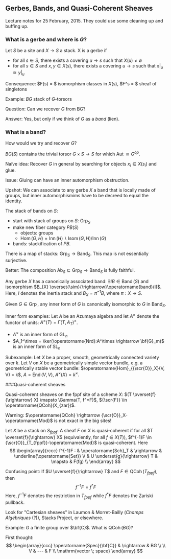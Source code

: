 ## Gerbes, Bands, and Quasi-Coherent Sheaves
<!--
Custom macros can be found in raw file index.md in the src folder.
Some examples are C: "{\\bf{C}}" and Hom: "{\\operatorname{Hom}}"
-->
<!--
Simple commutative diagrams can be made using the AMScd package, but require the command "\require{AMScd}".
For example:
$$
\require{AMScd} \begin{CD}
A @>f>> B \\
@VgVV @VVhV \\
C @>>j> D \\
\end{CD}
$$
-->

Lecture notes for 25 February, 2015.  They could use some cleaning up and buffing up.

### What is a gerbe and where is $G$?

Let $S$ be a site and $X \rightarrow S$ a stack.  X is a gerbe if
- for all $s \in S$, there exists a covering $u \rightarrow s$ such that $X(u) \neq \emptyset$
- for all $s \in S$ and $x, y \in X(s)$, there exists a covering $u \rightarrow s$ such that $x|_{u} \cong y|_{u}$

Consequence: $F(s) = $ isomorphism classes in $X(s)$, $F^s = $ sheaf of singletons

Example: $BG$ stack of $G$-torsors

Question: Can we recover $G$ from BG?

Answer: Yes, but only if we think of $G$ as a *band* (lien).

### What is a band?

How would we try and recover $G$?

$BG(S)$ contains the trivial torsor $G \times S \rightarrow S$ for which $\operatorname{Aut} \cong G^{op}$.

Na&iuml;ve idea: Recover $G$ in general by searching for objects $x_i \in X(s_i)$ and glue.

Issue: Gluing can have an inner automorphism obstruction.

Upshot: We can associate to any gerbe $X$ a band that is locally made of groups, but inner automorphismims have to be decreed to equal the identity.

The stack of bands on $S$:
- start with stack of groups on $S$: $\operatorname{Grp}_S$
- make new fiber category $PB(S)$
  - objects: groups
  - $\operatorname{Hom}(G,H) = \operatorname{Inn}(H)\backslash\operatorname{Isom}(G,H)/\operatorname{Inn}(G)$
- bands: stackification of $PB$.

There is a map of stacks: $\operatorname{Grp}_S \rightarrow \operatorname{Band}_S$.  This map is not essentially surjective.

Better: The composition $\operatorname{Ab}_S \subseteq \operatorname{Grp}_S \rightarrow \operatorname{Band}_S$ is fully faithful.

Any gerbe $X$ has a canonically associated band: $\exists ! B \in \operatorname{Band}(S)$ and isomorphism $B_{X} \overset{\sim}{\rightarrow}\operatorname{band}(I)$.  Here, $I$ denotes the inertia stack and $B_X = \pi^{-1}B$, where $\pi: X \rightarrow S$.

Given $G \in \operatorname{Grp}$, any inner form of $G$ is canonically isomorphic to $G$ in $\operatorname{Band}_S$.

Inner form examples:
Let $A$ be an Azumaya algebra and let $A^\times$ denote the functor of units: $A^{\times}(T) = \Gamma(T, A_T)^{\times}$.
- $A^\times$ is an inner form of $\operatorname{GL}_n$
- $A_1^\times = \ker(\operatorname{Nrd}:A^\times \rightarrow \bf{G}_m)$ is an inner form of $\operatorname{SL}_n$

Subexample: Let $X$ be a proper, smooth, geometrically connected variety over $k$.  Let $V$ on $X$ be a geometrically simple vector bundle, e.g. a geometrically stable vector bundle: 
$\operatorname{Hom}_{{\scr{O}}_X}(V, V) = k$, $A = \operatorname{End}(V,V)$, $A^\times(X) = k^\times$.

###Quasi-coherent sheaves

Quasi-coherent sheaves on the fppf site of a scheme $X$: $(T \overset{f}{\rightarrow} X) \mapsto \Gamma(T, f^*F)$, ${\scr{F}} \in \operatorname{QCoh}(X_{zar})$.

Warning: $\operatorname{QCoh} \rightarrow {\scr{O}}_X-\operatorname{Mod}$ is not exact in the big sites!

Let $X$ be a stack on $S_{fppf}$.  A sheaf $F$ on $X$ is quasi-coherent if for all $T \overset{f}{\rightarrow} X$ (equivalently, for all $f \in X(T)$), $f^{-1}F \in {\scr{O}}_{T_{fppf}}-\operatorname{Mod}$ is quasi-coherent.  Here
$$
\begin{array}{rccc}
f^{-1}F : &  \operatorname{Sch}_T & \rightarrow & \underline{\operatorname{Set}} \\
& U \underset{g}{\rightarrow} T & \mapsto & F(fg) \\
\end{array}
$$

Confusing point: If $U \overset{f}{\rightarrow} T$ and $F \in \operatorname{QCoh}(T_{fppf})$, then 
$$
f^{-1}F = f^{*}F
$$
Here, $f^{-1}F$ denotes the restriction in $T_{fppf}$ while $f^*F$ denotes the Zariski pullback.

Look for "Cartesian sheaves" in Laumon & Morret-Bailly (*Champs Alg&eacute;briques* (?)), Stacks Project, or elsewhere.

Example: $G$ a finite group over $\bf{C}$.  What is $\operatorname{QCoh}(BG)$?

First thought:
$$
\begin{array}{ccc}
\operatorname{Spec}{\bf{C}} & \rightarrow &  BG \\
\\
V & --- & F \\
\mathrm{vector \; space}
\end{array}
$$
